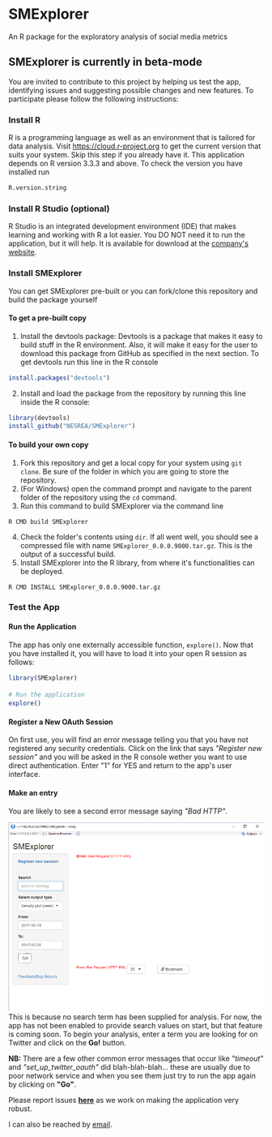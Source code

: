 # SMExplorer
An R package for the exploratory analysis of social media metrics

## SMExplorer is currently in beta-mode
You are invited to contribute to this project by helping us test the app, identifying issues and suggesting possible changes and new features. To participate please follow the following instructions: 

### Install R
R is a programming language as well as an environment that is tailored for data analysis. Visit <https://cloud.r-project.org> to get the current version that suits your system.
Skip this step if you already have it. This application depends on R version 3.3.3 and above. To check the version you have installed run
```r
R.version.string
```

### Install R Studio (optional)
R Studio is an integrated development environment (IDE) that makes learning and working with R a lot easier. You DO NOT need it to run the application, but it will help. It is available for download at the [company's website](https://www.rstudio.com/products/rstudio/download/).

### Install SMExplorer
You can get SMExplorer pre-built or you can fork/clone this repository and build the package yourself

#### To get a pre-built copy
1. Install the devtools package: Devtools is a package that makes it easy to build stuff in the R environment. Also, it will make it easy for the user to download this package from GitHub as specified in the next section. To get devtools run this line in the R console
```r
install.packages("devtools")
```
2. Install and load the package from the repository by running this line inside the R console:
```r
library(devtools)
install_github("NESREA/SMExplorer")
```

#### To build your own copy
1. Fork this repository and get a local copy for your system using `git clone`. Be sure of the folder in which you are going to store the repository.
2. (For Windows) open the command prompt and navigate to the parent folder of the repository using the `cd` command.
3. Run this command to build SMExplorer via the command line
```
R CMD build SMExplorer
```
4. Check the folder's contents using `dir`. If all went well, you should see a compressed file with name `SMExplorer_0.0.0.9000.tar.gz`. This is the output of a successful build.
5. Install SMExplorer into the R library, from where it's functionalities can be deployed. 
```
R CMD INSTALL SMExplorer_0.0.0.9000.tar.gz
```

### Test the App  
#### Run the Application  
The app has only one externally accessible function, `explore()`. Now that you have installed it, you will have to load it into your open R session as follows:
```r
library(SMExplorer)

# Run the application
explore()
```

#### Register a New OAuth Session
On first use, you will find an error message telling you that you have not registered any security credentials. Click on the link that says *"Register new session"* and you will be asked in the R console wether you want to use direct authentication. Enter "1" for YES and return to the app's user interface.

#### Make an entry
You are likely to see a second error message saying *"Bad HTTP"*.  

![](img/error-badrequest.PNG)  
This is because no search term has been supplied for analysis. For now, the app has not been enabled to provide search values on start, but that feature is coming soon.  To begin your analysis, enter a term you are looking for on Twitter and click on the **Go!** button. 

**NB:** There are a few other common error messages that occur like *"timeout"* and *"set_up_twitter_oauth"* did blah-blah-blah... these are usually due to poor network service and when you see them just try to run the app again by clicking on **"Go"**.

Please report issues **[here](https://github.com/NESREA/SMExplorer/issues)** as we work on making the application very robust.

I can also be reached by [email](mailto:victor.ordu@nesrea.gov.ng).
